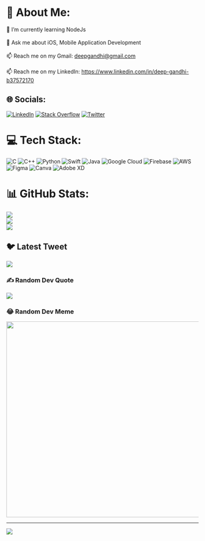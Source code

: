# 💫 About Me:
🌱 I’m currently learning NodeJs<br><br>💬 Ask me about iOS, Mobile Application Development<br><br>📫 Reach me on my Gmail: deepgandhi@gmail.com<br><br>📫 Reach me on my LinkedIn: https://www.linkedin.com/in/deep-gandhi-b37572170


## 🌐 Socials:
[![LinkedIn](https://img.shields.io/badge/LinkedIn-%230077B5.svg?logo=linkedin&logoColor=white)](https://linkedin.com/in/deep-gandhi-b37572170) [![Stack Overflow](https://img.shields.io/badge/-Stackoverflow-FE7A16?logo=stack-overflow&logoColor=white)](https://stackoverflow.com/users/8351061) [![Twitter](https://img.shields.io/badge/Twitter-%231DA1F2.svg?logo=Twitter&logoColor=white)](https://twitter.com/Magicman_Deep) 

# 💻 Tech Stack:
![C](https://img.shields.io/badge/c-%2300599C.svg?style=flat&logo=c&logoColor=white) ![C++](https://img.shields.io/badge/c++-%2300599C.svg?style=flat&logo=c%2B%2B&logoColor=white) ![Python](https://img.shields.io/badge/python-3670A0?style=flat&logo=python&logoColor=ffdd54) ![Swift](https://img.shields.io/badge/swift-F54A2A?style=flat&logo=swift&logoColor=white) ![Java](https://img.shields.io/badge/java-%23ED8B00.svg?style=flat&logo=java&logoColor=white) ![Google Cloud](https://img.shields.io/badge/Google%20Cloud-%234285F4.svg?style=flat&logo=google-cloud&logoColor=white) ![Firebase](https://img.shields.io/badge/firebase-%23039BE5.svg?style=flat&logo=firebase) ![AWS](https://img.shields.io/badge/AWS-%23FF9900.svg?style=flat&logo=amazon-aws&logoColor=white) 	![Figma](https://img.shields.io/badge/figma-%23F24E1E.svg?style=flat&logo=figma&logoColor=white) ![Canva](https://img.shields.io/badge/Canva-%2300C4CC.svg?style=flat&logo=Canva&logoColor=white) ![Adobe XD](https://img.shields.io/badge/Adobe%20XD-470137?style=flat&logo=Adobe%20XD&logoColor=#FF61F6)
# 📊 GitHub Stats:
![](https://github-readme-stats.vercel.app/api?username=DEEPmagicman&theme=nightowl&hide_border=true&include_all_commits=true&count_private=true)<br/>
![](https://github-readme-streak-stats.herokuapp.com/?user=DEEPmagicman&theme=nightowl&hide_border=true)<br/>
![](https://github-readme-stats.vercel.app/api/top-langs/?username=DEEPmagicman&theme=nightowl&hide_border=true&include_all_commits=true&count_private=true&layout=compact)

## 🐦 Latest Tweet
[![](https://gtce.itsvg.in/api?username=Magicman_Deep)](https://github.com/VishwaGauravIn/github-twitter-card-embed)

### ✍️ Random Dev Quote
![](https://quotes-github-readme.vercel.app/api?type=vetical&theme=tokyonight)

### 😂 Random Dev Meme
<img src="https://rm.up.railway.app/" width="512px"/>

---
[![](https://visitcount.itsvg.in/api?id=DEEPmagicman&icon=3&color=1)](https://visitcount.itsvg.in)

<!-- Proudly created with GPRM ( https://gprm.itsvg.in ) -->
